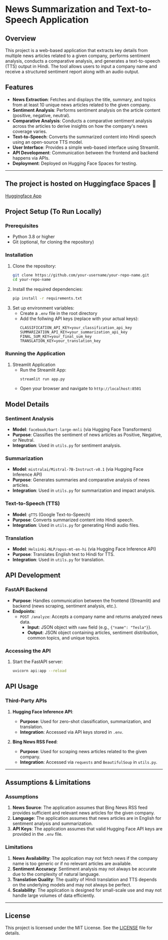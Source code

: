 # News Summarization and Text-to-Speech Application

## Overview
This project is a web-based application that extracts key details from multiple news articles related to a given company, performs sentiment analysis, conducts a comparative analysis, and generates a text-to-speech (TTS) output in Hindi. The tool allows users to input a company name and receive a structured sentiment report along with an audio output.

## Features
- **News Extraction**: Fetches and displays the title, summary, and topics from at least 10 unique news articles related to the given company.
- **Sentiment Analysis**: Performs sentiment analysis on the article content (positive, negative, neutral).
- **Comparative Analysis**: Conducts a comparative sentiment analysis across the articles to derive insights on how the company's news coverage varies.
- **Text-to-Speech**: Converts the summarized content into Hindi speech using an open-source TTS model.
- **User Interface**: Provides a simple web-based interface using Streamlit.
- **API Development**: Communication between the frontend and backend happens via APIs.
- **Deployment**: Deployed on Hugging Face Spaces for testing.

---
## The project is hosted on Huggingface Spaces 🤗
[Huggingface App](https://huggingface.co/spaces/rsinharay/akaike_internship_assignment)

## Project Setup (To Run Locally)

### Prerequisites
- Python 3.8 or higher
- Git (optional, for cloning the repository)

### Installation
1. Clone the repository:
   ```bash
   git clone https://github.com/your-username/your-repo-name.git
   cd your-repo-name
2. Install the required dependencies:
   ```bash
   pip install -r requirements.txt
3. Set up environment variables:
   - Create a ```.env``` file in the root directory
   - Add the follwing API keys (replace with your actual keys):
     ```plaintext
     CLASSIFICATION_API_KEY=your_classification_api_key
     SUMMARIZATION_API_KEY=your_summarization_api_key
     FINAL_SUM_KEY=your_final_sum_key
     TRANSLATION_KEY=your_translation_key
     
### Running the Application
1. Streamlit Application
   - Run the Streamlit App:
     ```bash
     streamlit run app.py
   - Open your browser and navigate to ```http://localhost:8501```

## Model Details

### Sentiment Analysis
- **Model**: `facebook/bart-large-mnli` (via Hugging Face Transformers)
- **Purpose**: Classifies the sentiment of news articles as Positive, Negative, or Neutral.
- **Integration**: Used in `utils.py` for sentiment analysis.

### Summarization
- **Model**: `mistralai/Mistral-7B-Instruct-v0.1` (via Hugging Face Inference API)
- **Purpose**: Generates summaries and comparative analysis of news articles.
- **Integration**: Used in `utils.py` for summarization and impact analysis.

### Text-to-Speech (TTS)
- **Model**: `gTTS` (Google Text-to-Speech)
- **Purpose**: Converts summarized content into Hindi speech.
- **Integration**: Used in `utils.py` for generating Hindi audio files.

### Translation
- **Model**: `Helsinki-NLP/opus-mt-en-hi` (via Hugging Face Inference API)
- **Purpose**: Translates English text to Hindi for TTS.
- **Integration**: Used in `utils.py` for translation.

## API Development

### FastAPI Backend
- **Purpose**: Handles communication between the frontend (Streamlit) and backend (news scraping, sentiment analysis, etc.).
- **Endpoints**:
  - `POST /analyze`: Accepts a company name and returns analyzed news data.
    - **Input**: JSON object with `name` field (e.g., `{"name": "Tesla"}`).
    - **Output**: JSON object containing articles, sentiment distribution, common topics, and unique topics.

### Accessing the API
1. Start the FastAPI server:
   ```bash
   uvicorn api:app --reload
## API Usage

### Third-Party APIs
1. **Hugging Face Inference API**:
   - **Purpose**: Used for zero-shot classification, summarization, and translation.
   - **Integration**: Accessed via API keys stored in `.env`.

2. **Bing News RSS Feed**:
   - **Purpose**: Used for scraping news articles related to the given company.
   - **Integration**: Accessed via `requests` and `BeautifulSoup` in `utils.py`.

---

## Assumptions & Limitations

### Assumptions
1. **News Source**: The application assumes that Bing News RSS feed provides sufficient and relevant news articles for the given company.
2. **Language**: The application assumes that news articles are in English for sentiment analysis and summarization.
3. **API Keys**: The application assumes that valid Hugging Face API keys are provided in the `.env` file.

### Limitations
1. **News Availability**: The application may not fetch news if the company name is too generic or if no relevant articles are available.
2. **Sentiment Accuracy**: Sentiment analysis may not always be accurate due to the complexity of natural language.
3. **Translation Quality**: The quality of Hindi translation and TTS depends on the underlying models and may not always be perfect.
4. **Scalability**: The application is designed for small-scale use and may not handle large volumes of data efficiently.

---

## License
This project is licensed under the MIT License. See the [LICENSE](LICENSE) file for details.
